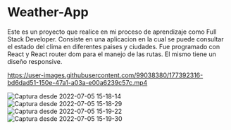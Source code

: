 # Weather-App

Este es un proyecto que realice en mi proceso de aprendizaje como Full Stack Developer.
Consiste en una aplicacion en la cual se puede consultar el estado del clima en diferentes paises y ciudades.
Fue programado con React y React router dom para el manejo de las rutas.
El mismo tiene un diseño responsive.



https://user-images.githubusercontent.com/99038380/177392316-bd6dad51-150e-47a1-a03a-e00a6239c57c.mp4

![Captura desde 2022-07-05 15-18-14](https://user-images.githubusercontent.com/99038380/177392350-6ffe20ad-b9c3-4c1c-a7dc-0784051940db.png)
![Captura desde 2022-07-05 15-18-29](https://user-images.githubusercontent.com/99038380/177392363-7a4ca790-8cd3-49ba-95a4-b04c58978c9f.png)
![Captura desde 2022-07-05 15-19-22](https://user-images.githubusercontent.com/99038380/177392372-93b207de-50e6-49c4-8576-fa75e8f7ae6a.png)
![Captura desde 2022-07-05 15-19-30](https://user-images.githubusercontent.com/99038380/177392382-9773785f-aa4a-4945-b86b-647ac5458a98.png)
